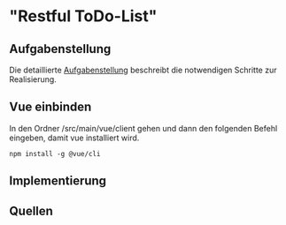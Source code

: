 # "Restful ToDo-List"

## Aufgabenstellung
Die detaillierte [Aufgabenstellung](TASK.md) beschreibt die notwendigen Schritte zur Realisierung.

## Vue einbinden
In den Ordner /src/main/vue/client gehen und dann den folgenden Befehl eingeben, damit vue installiert wird.

```npm install -g @vue/cli```
## Implementierung

## Quellen
